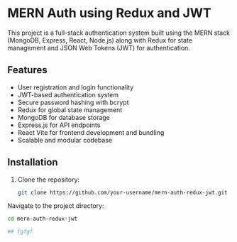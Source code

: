 # MERN Auth using Redux and JWT

This project is a full-stack authentication system built using the MERN stack (MongoDB, Express, React, Node.js) along with Redux for state management and JSON Web Tokens (JWT) for authentication.

## Features

- User registration and login functionality
- JWT-based authentication system
- Secure password hashing with bcrypt
- Redux for global state management
- MongoDB for database storage
- Express.js for API endpoints
- React Vite for frontend development and bundling
- Scalable and modular codebase

## Installation

1. Clone the repository:
   ```bash
   git clone https://github.com/your-username/mern-auth-redux-jwt.git

Navigate to the project directory:

   ```bash
   cd mern-auth-redux-jwt

## fgfgf



